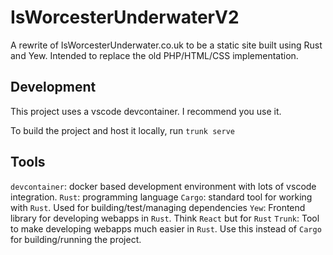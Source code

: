 # IsWorcesterUnderwaterV2

A rewrite of IsWorcesterUnderwater.co.uk to be a static site built using Rust and Yew. Intended to replace the old PHP/HTML/CSS implementation.

## Development

This project uses a vscode devcontainer. I recommend you use it.

To build the project and host it locally, run `trunk serve`

## Tools

`devcontainer`: docker based development environment with lots of vscode integration.
`Rust`: programming language
`Cargo`: standard tool for working with `Rust`. Used for building/test/managing dependencies
`Yew`: Frontend library for developing webapps in `Rust`. Think `React` but for `Rust`
`Trunk`: Tool to make developing webapps much easier in `Rust`. Use this instead of `Cargo` for building/running the project.
